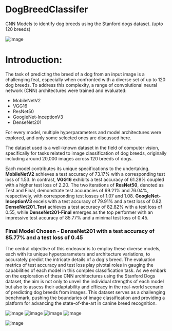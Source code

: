 # DogBreedClassifer
CNN Models to identify dog breeds using the Stanford dogs dataset. (upto 120 breeds)

![image](https://github.com/TheekshithaVaratharajsarma/DogBreedClassifer/assets/129731048/97a14978-a9f5-4af0-b8cf-121c8ce765a4)

# Introduction:

The task of predicting the breed of a dog from an input image is a challenging feat, especially when confronted with a diverse set of up to 120 dog breeds. To address this complexity, a range of convolutional neural network (CNN) architectures were trained and evaluated:

- MobileNetV2
- VGG16
- ResNet50
- GoogleNet-InceptionV3
- DenseNet201

For every model, multiple hyperparameters and model architectures were explored, and only some selected ones are discussed here.

The dataset used is a well-known dataset in the field of computer vision, specifically for tasks related to image classification of dog breeds, originally including around 20,000 images across 120 breeds of dogs.

Each model contributes its unique specifications to the undertaking. **MobileNetV2** achieves a test accuracy of 73.17% with a corresponding test loss of 1.53. In contrast, **VGG16** exhibits a test accuracy of 61.28% coupled with a higher test loss of 2.20. The two iterations of **ResNet50**, denoted as Test and Final, demonstrate test accuracies of 69.21% and 76.04%, respectively, with corresponding test losses of 1.07 and 1.08. **GoogleNet-InceptionV3** excels with a test accuracy of 79.91% and a test loss of 0.82. **DenseNet201_Test** achieves a test accuracy of 82.82% with a test loss of 0.55, while **DenseNet201-Final** emerges as the top performer with an impressive test accuracy of 85.77% and a minimal test loss of 0.45.

### Final Model Chosen - DenseNet201 with a test accuracy of 85.77% and a test loss of 0.45

The central objective of this endeavor is to employ these diverse models, each with its unique hyperparameters and architecture variations, to accurately predict the intricate details of a dog's breed. The evaluation metrics of test accuracy and test loss play pivotal roles in gauging the capabilities of each model in this complex classification task. As we embark on the exploration of these CNN architectures using the Stanford Dogs dataset, the aim is not only to unveil the individual strengths of each model but also to assess their adaptability and efficacy in the real-world scenario of predicting dog breeds from images. This dataset serves as a challenging benchmark, pushing the boundaries of image classification and providing a platform for advancing the state-of-the-art in canine breed recognition.

![image](https://github.com/TheekshithaVaratharajsarma/DogBreedClassifer/assets/129731048/275e9363-3286-4b29-a469-3cafd0fc95c0) ![image](https://github.com/TheekshithaVaratharajsarma/DogBreedClassifer/assets/129731048/807b1466-b846-4af0-abc6-7a8ac073d477) ![image](https://github.com/TheekshithaVaratharajsarma/DogBreedClassifer/assets/129731048/a99e0dea-38a2-4dba-bc1d-e4b78c54ab4d)  ![image](https://github.com/TheekshithaVaratharajsarma/DogBreedClassifer/assets/129731048/fe3a3912-4572-413c-81e5-70930335c3b2) 

![image](https://github.com/TheekshithaVaratharajsarma/DogBreedClassifer/assets/129731048/c1fb27f9-3b3b-4323-9420-c0b843797567)







